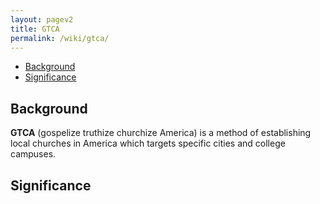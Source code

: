```yaml
---
layout: pagev2
title: GTCA
permalink: /wiki/gtca/
---
```

- [Background](#background)
- [Significance](#significance)

## Background

**GTCA** (gospelize truthize churchize America) is a method of establishing local churches in America which targets specific cities and college campuses.

## Significance